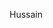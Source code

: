 <html>
  <head>
    <title>My First Website</title>
  </head>
  <body>
    <p>Hussain</p>
    
  </body>
  </html>
